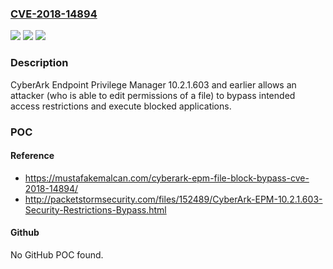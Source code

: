 ### [CVE-2018-14894](https://cve.mitre.org/cgi-bin/cvename.cgi?name=CVE-2018-14894)
![](https://img.shields.io/static/v1?label=Product&message=n%2Fa&color=blue)
![](https://img.shields.io/static/v1?label=Version&message=n%2Fa&color=blue)
![](https://img.shields.io/static/v1?label=Vulnerability&message=n%2Fa&color=brighgreen)

### Description

CyberArk Endpoint Privilege Manager 10.2.1.603 and earlier allows an attacker (who is able to edit permissions of a file) to bypass intended access restrictions and execute blocked applications.

### POC

#### Reference
- https://mustafakemalcan.com/cyberark-epm-file-block-bypass-cve-2018-14894/
- http://packetstormsecurity.com/files/152489/CyberArk-EPM-10.2.1.603-Security-Restrictions-Bypass.html

#### Github
No GitHub POC found.

